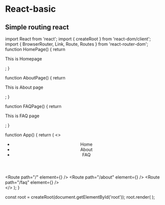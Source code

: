 # React-basic

## Simple routing react
import React from 'react';
import { createRoot } from 'react-dom/client';
import { BrowserRouter, Link, Route, Routes } from 'react-router-dom';
function HomePage() {
  return <p>This is Homepage</p>;
}

function AboutPage() {
  return <p>This is About page</p>;
}

function FAQPage() {
  return <p>This is FAQ page</p>;
}

function App() {
  return (
    <>
      <header>
        <ul>
          <li>
            <Link to="/">Home</Link>
          </li>
          <li>
            <Link to="/about">About</Link>
          </li>
          <li>
            <Link to="/faq">FAQ</Link>
          </li>
        </ul>
      </header>
      <main>
        <Routes>
          <Route path="/" element={<HomePage />} />
          <Route path="/about" element={<AboutPage />} />
          <Route path="/faq" element={<FAQPage />} />
        </Routes>
      </main>
    </>
  );
}

const root = createRoot(document.getElementById('root'));
root.render(
  <BrowserRouter>
    <App />
  </BrowserRouter>
);
